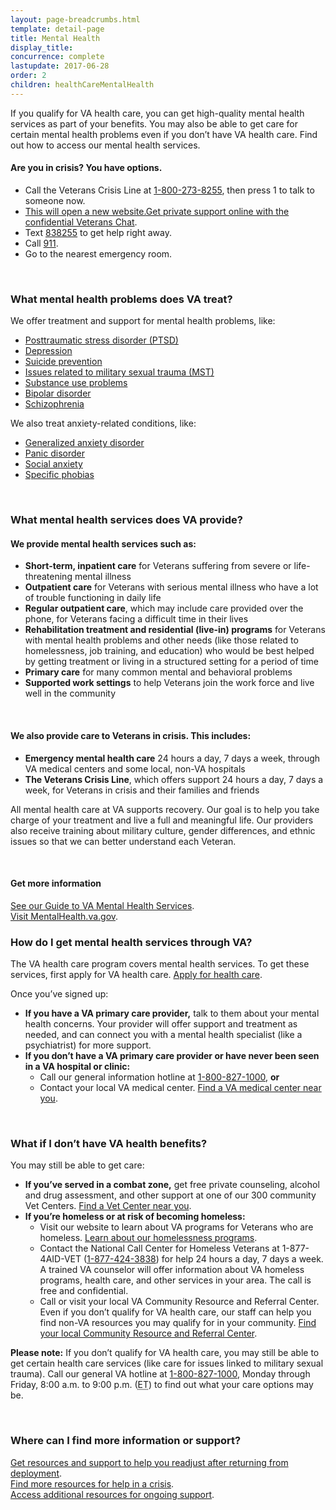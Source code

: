 ```yaml
---
layout: page-breadcrumbs.html
template: detail-page
title: Mental Health
display_title:
concurrence: complete
lastupdate: 2017-06-28
order: 2
children: healthCareMentalHealth
---
```


<div class="va-introtext">

If you qualify for VA health care, you can get high-quality mental health services as part of your benefits. You may also be able to get care for certain mental health problems even if you don’t have VA health care. Find out how to access our mental health services.

</div>

<div class="usa-alert usa-alert-warning va-alert va-crisis-alert">
  <div class="usa-alert-body">
	<h4 class="va-alert-title">Are you in crisis? <a id="crisis-expander-link">You have options.</a></h4>
	<div id="crisis-expander-content" class="expander-content expander-content-closed">
	  <div class="expander-content-inner">
	    <ul>
	  	  <li>Call the Veterans Crisis Line at <a href="tel:+1-800-273-8255">1-800-273-8255</a>, then press 1 to talk to someone now.</li>
		  <li><a href="https://www.veteranscrisisline.net/ChatTermsOfService.aspx?account=Veterans%20Chat/"><span class="usa-sr-only">This will open a new website.</span>Get private support online with the confidential Veterans Chat</a>.</li>
		  <li>Text <a href="sms:838255">838255</a> to get help right away.</li>
		  <li>Call <a href="tel:911">911</a>.</li>
		  <li>Go to the nearest emergency room.</li>
		</ul>
	  </div>
  	</div>
  </div>
</div>

<br>

<div class="feature" markdown=“1”>

### What mental health problems does VA treat?

We offer treatment and support for mental health problems, like:

- [Posttraumatic stress disorder (PTSD)](/health-care/health-conditions/mental-health/ptsd/)
- [Depression](/health-care/health-conditions/mental-health/depression/)
- [Suicide prevention](/health-care/health-conditions/mental-health/suicide-prevention/)
- [Issues related to military sexual trauma (MST)](/health-care/health-conditions/military-sexual-trauma/)
- [Substance use problems](/health-care/health-conditions/substance-use-problems/)
- [Bipolar disorder](https://www.mentalhealth.va.gov/bipolar.asp)
- [Schizophrenia](https://www.mentalhealth.va.gov/schizophrenia.asp)

We also treat anxiety-related conditions, like:

- [Generalized anxiety disorder](https://www.mentalhealth.va.gov/generalizedanxiety.asp)
- [Panic disorder](https://www.mentalhealth.va.gov/panicdisorder.asp)
- [Social anxiety](https://www.mentalhealth.va.gov/socialanxiety.asp)
- [Specific phobias](https://www.mentalhealth.va.gov/specificphobias.asp)

<br>

### What mental health services does VA provide?

#### We provide mental health services such as:

- **Short-term, inpatient care** for Veterans suffering from severe or life-threatening mental illness
- **Outpatient care** for Veterans with serious mental illness who have a lot of trouble functioning in daily life
- **Regular outpatient care**, which may include care provided over the phone, for Veterans facing a difficult time in their lives
- **Rehabilitation treatment and residential (live-in) programs** for Veterans with mental health problems and other needs (like those related to homelessness, job training, and education) who would be best helped by getting treatment or living in a structured setting for a period of time
- **Primary care** for many common mental and behavioral problems
- **Supported work settings** to help Veterans join the work force and live well in the community

<br>

#### We also provide care to Veterans in crisis. This includes:

- **Emergency mental health care** 24 hours a day, 7 days a week, through VA medical centers and some local, non-VA hospitals
- **The Veterans Crisis Line**, which offers support 24 hours a day, 7 days a week, for Veterans in crisis and their families and friends

All mental health care at VA supports recovery. Our goal is to help you take charge of your treatment and live a full and meaningful life. Our providers also receive training about military culture, gender differences, and ethnic issues so that we can better understand each Veteran.

<br>

#### Get more information

[See our Guide to VA Mental Health Services](https://www.mentalhealth.va.gov/docs/MHG_English.pdf).
<br>
[Visit MentalHealth.va.gov](https://www.mentalhealth.va.gov/).

</div>

### How do I get mental health services through VA?

The VA health care program covers mental health services. To get these services, first apply for VA health care. [Apply for health care](/health-care/apply/).

Once you’ve signed up:

- **If you have a VA primary care provider,** talk to them about your mental health concerns. Your provider will offer support and treatment as needed, and can connect you with a mental health specialist (like a psychiatrist) for more support.
- **If you don’t have a VA primary care provider or have never been seen in a VA hospital or clinic:**
  - Call our general information hotline at <a href="tel:+1-800-827-1000">1-800-827-1000</a>, **or**
  - Contact your local VA medical center. [Find a VA medical center near you](/facilities/).

<br>

### What if I don’t have VA health benefits?

You may still be able to get care:

- **If you’ve served in a combat zone,** get free private counseling, alcohol and drug assessment, and other support at one of our 300 community Vet Centers. [Find a Vet Center near you](/facilities/).
- **If you’re homeless or at risk of becoming homeless:**
  - Visit our website to learn about VA programs for Veterans who are homeless. [Learn about our homelessness programs](https://www.va.gov/homeless/).
  - Contact the National Call Center for Homeless Veterans at 1-877-4AID-VET (<a href="tel:+18774243838">1-877-424-3838</a>) for help 24 hours a day, 7 days a week. A trained VA counselor will offer information about VA homeless programs, health care, and other services in your area. The call is free and confidential.
  - Call or visit your local VA Community  Resource and Referral Center. Even if you don’t qualify for VA health care, our staff can help you find non-VA resources you may qualify for in your community. [Find your local Community Resource and Referral Center]( https://www.va.gov/HOMELESS/Crrc.asp).

**Please note:** If you don’t qualify for VA health care, you may still be able to get certain health care services (like care for issues linked to military sexual trauma). Call our general VA hotline at <a href="tel:+1-800-827-1000">1-800-827-1000</a>, Monday through Friday, 8:00 a.m. to 9:00 p.m. (<abbr title="eastern time">ET</abbr>) to find out what your care options may be.

<br>

### Where can I find more information or support?

[Get resources and support to help you readjust after returning from deployment](http://www.mentalhealth.va.gov/returningservicevets.asp).<br />
[Find more resources for help in a crisis](http://www.mentalhealth.va.gov/gethelp.asp).<br />
[Access additional resources for ongoing support](http://www.mentalhealth.va.gov/Resources.asp).

<script type="text/javascript">

  // Toggle the expandable crisis info
  document.getElementById('crisis-expander-link')
    .addEventListener('click', function () {
      document.getElementById('crisis-expander-content').classList.toggle('expander-content-closed');
    });
</script>
